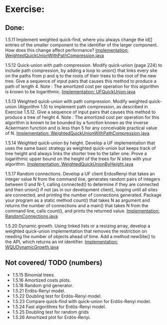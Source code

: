 # Exercise:

## Done:

1.5.11 Implement weighted quick-find, where you always change the id[] entries of the smaller component to the
identifier of the larger component. How does this change affect performance?
[Implementation: WeightedQuickUnionWithPathCompression.java](./creative/WeightedQuickUnionWithPathCompression.java)

1.5.12 Quick-union with path compression. Modify quick-union (page 224) to include path compression, by adding a loop to
union() that links every site on the paths from p and q to the roots of their trees to the root of the new tree. Give a
sequence of input pairs that causes this method to produce a path of length 4. Note : The amortized cost per operation
for this algorithm is known to be logarithmic.
[Implementation: UFQuickUnion.java](./UFQuickUnion.java)

1.5.13 Weighted quick-union with path compression. Modify weighted quick-union (Algorithm 1.5) to implement path
compression, as described in Exercise 1.5.12. Give a sequence of input pairs that causes this method to produce a tree
of height 4. Note : The amortized cost per operation for this algorithm is known to be bounded by a function known as
the inverse Ackermann function and is less than 5 for any conceivable practical value of N.
[Implementation: WeightedQuickUnionWithPathCompression.java](./creative/WeightedQuickUnionWithPathCompression.java)

1.5.14 Weighted quick-union by height. Develop a UF implementation that uses the same basic strategy as weighted
quick-union but keeps track of tree height and always links the shorter tree to the taller one. Prove a logarithmic
upper bound on the height of the trees for N sites with your algorithm.
[Implementation: WeightedQuickUnionByHeight.java](./creative/WeightedQuickUnionByHeight.java)

1.5.17 Random connections.
Develop a UF client ErdosRenyi that takes an integer value N from the command line,
generates random pairs of integers between 0 and N-1, calling connected() to determine
if they are connected and then union() if not (as in our development client),
looping until all sites are connected, and printing the number of connections generated.
Package your program as a static method count() that takes N as argument and returns the number
of connections and a main() that takes N from the command line, calls count(), and prints the returned value.
[Implementation: RandomConnections.java](./creative/RandomConnections.java)

1.5.20 Dynamic growth. Using linked lists or a resizing array, develop a weighted quick-union implementation that
removes the restriction on needing the number of objects ahead of time. Add a method newSite() to the API, which returns
an int identifier.
[Implementation: WQUDynamicGrowth.java](./creative/WQUDynamicGrowth.java)

## Not covered/ TODO (numbers)

- 1.5.15 Binomial trees.
- 1.5.16 Amortized costs plots.
- 1.5.18 Random grid generator.
- 1.5.21 Erdös-Renyi model.
- 1.5.22 Doubling test for Erdös-Renyi model.
- 1.5.23 Compare quick-find with quick-union for Erdös-Renyi model.
- 1.5.24 Fast algorithms for Erdös-Renyi model.
- 1.5.25 Doubling test for random grids
- 1.5.26 Amortized plot for Erdös-Renyi. 